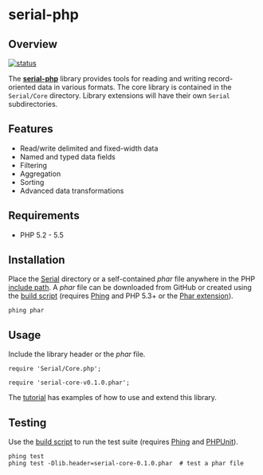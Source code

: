 serial-php
==========

Overview
--------
[![status][1]][2]

The [**serial-php**][3] library provides tools for reading and writing
record-oriented data in various formats. The core library is contained in the
`Serial/Core` directory. Library extensions will have their own `Serial`
subdirectories.


Features
--------
* Read/write delimited and fixed-width data
* Named and typed data fields
* Filtering
* Aggregation
* Sorting
* Advanced data transformations


Requirements
------------
* PHP 5.2 - 5.5


Installation
------------
Place the [Serial][6] directory or a self-contained *phar* file anywhere in the 
PHP [include path][7]. A *phar* file can be downloaded from GitHub or created
using the [build script][10] (requires [Phing][8] and PHP 5.3+ or the 
[Phar extension][4]).

    phing phar


Usage
-----

Include the library header or the *phar* file. 
  
    require 'Serial/Core.php';
    
    require 'serial-core-v0.1.0.phar';    


The [tutorial][9] has examples of how to use and extend this library.


Testing
-------

Use the [build script][10] to run the test suite (requires [Phing][8] and
[PHPUnit][5]). 

    phing test
    phing test -Dlib.header=serial-core-0.1.0.phar  # test a phar file



<!-- REFERENCES -->
[1]: https://travis-ci.org/mdklatt/serial-php.png?branch=master "Travis build status"
[2]: https://travis-ci.org/mdklatt/serial-php "Travis-CI"
[3]: http://github.com/mdklatt/serial-php "GitHub/serial-php"
[4]: http://pecl.php.net/package/phar "Phar extension"
[5]: https://github.com/sebastianbergmann/phpunit "PHPUnit"
[6]: https://github.com/mdklatt/serial-php/tree/master/Serial "Serial tree"
[7]: http://php.net/manual/en/ini.core.php#ini.include-path  "PHP include path"
[8]: http://www.phing.info/ "Phing"
[9]: http://github.com/mdklatt/serial-php/blob/master/doc/tutorial.md "tutorial.md"
[10]: https://github.com/mdklatt/serial-php/blob/master/build.xml
